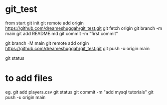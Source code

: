 # git_test

from start
git init
git remote add origin https://github.com/dreameshuggah/git_test.git
git fetch origin
git branch -m main
git add README.md
git commit -m "first commit"

git branch -M main
git remote add origin https://github.com/dreameshuggah/git_test.git
git push -u origin main

git status



# to add files
eg.
git add players.csv
git status
git commit -m "add mysql tutorials"
git push -u origin main


